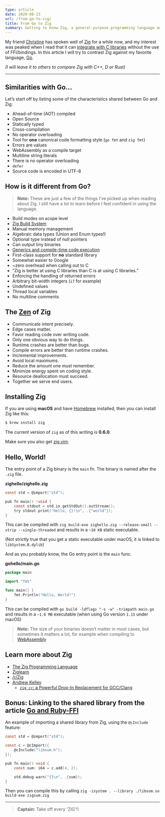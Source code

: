 ```yaml
---
type: article
date: 2020-08-13
url: /from-go-to-zig/
title: From Go to Zig
summary: Getting to know Zig, a general-purpose programming language and toolchain for maintaining robust, optimal, and reusable software.
---
```


My friend [Christine](https://christine.website/) has spoken well of
[Zig](https://ziglang.org/) for a while now, and my interest was peaked when I read
that it can [integrate with C libraries](https://ziglang.org/documentation/master/#cImport)
without the use of FFI/bindings.
In this article I will try to contrast Zig against my favorite language, [Go](https://golang.org/).

_(I will leave it to others to compare Zig with C++, D or Rust)_

--------------------------------------

## Similarities with Go...

Let’s start off by listing some of the characteristics shared between Go and Zig:

  - Ahead-of-time (AOT) compiled
  - Open Source
  - Statically typed
  - Cross-compilation
  - No operator overloading
  - Tool for **one** canonical code formatting style (`go fmt` and `zig fmt`)
  - Errors are values
  - WebAssembly as a compile target
  - Multiline string literals
  - There is no operator overloading
  - `defer`
  - Source code is encoded in UTF-8

## How is it different from Go?

> **Note:** These are just a few of the things I’ve picked up when reading about Zig.
I still have a lot to learn before I feel confident in using the language.

  - Build modes on scope level
  - [Zig Build System](https://ziglang.org/#Zig-Build-System)
  - Manual memory management
  - Algebraic data types (Union and Enum types!)
  - Optional type instead of null pointers
  - Can output tiny binaries
  - [Generics and compile-time code execution](https://andrewkelley.me/post/zig-programming-language-blurs-line-compile-time-run-time.html)
  - First-class support for **no** standard library
  - Somewhat easier to Google
  - ~zero overhead when calling out to C
  - “Zig is better at using C libraries than C is at using C libraries.”
  - Enforcing the handling of returned errors
  - Arbitrary bit-width integers (`i7` for example)
  - Undefined values
  - Thread local variables
  - No multiline comments

## The [Zen](https://ziglang.org/documentation/master/#Zen) of Zig

  - Communicate intent precisely.
  - Edge cases matter.
  - Favor reading code over writing code.
  - Only one obvious way to do things.
  - Runtime crashes are better than bugs.
  - Compile errors are better than runtime crashes.
  - Incremental improvements.
  - Avoid local maximums.
  - Reduce the amount one must remember.
  - Minimize energy spent on coding style.
  - Resource deallocation must succeed.
  - Together we serve end users.

## Installing Zig

If you are using **macOS** and have [Homebrew](https://brew.sh/)
installed, then you can install Zig like this:

```bash
$ brew install zig
```

The current version of `zig` as of this writing is **0.6.0**.

Make sure you also get [zig.vim](https://github.com/ziglang/zig.vim).

## Hello, World!

The entry point of a Zig binary is the `main` fn.
The binary is named after the `.zig` file.

**zighello/zighello.zig**
```c
const std = @import("std");

pub fn main() !void {
    const stdout = std.io.getStdOut().outStream();
    try stdout.print("Hello, {}!\n", .{"world"});
}
```

This can be compiled with `zig build-exe zighello.zig --release-small --strip --single-threaded` and results in a `~10 KB` static executable.

(Not strictly true that you get a static executable under macOS, it is linked to `libSystem.B.dylib`)

And as you probably know, the Go entry point is the `main` func.

**gohello/main.go**
```go
package main

import "fmt"

func main() {
	fmt.Println("Hello, World!")
}
```

This can be compiled with `go build -ldflags "-s -w" -trimpath main.go` and results in a `~1.6 MB` executable (when using Go version `1.15` under macOS)

> **Note:** The size of your binaries doesn’t matter in most cases, but sometimes it matters a lot, for example when compiling to [WebAssembly](https://webassembly.org/)

## Learn more about Zig

  - [The Zig Programming Language](https://ziglang.org/)
  - [Ziglearn](https://ziglearn.org/)
  - [/r/Zig](https://www.reddit.com/r/Zig/)
  - [Andrew Kelley](https://andrewkelley.me/)
    - [`zig cc`: a Powerful Drop-In Replacement for GCC/Clang](https://andrewkelley.me/post/zig-cc-powerful-drop-in-replacement-gcc-clang.html)

## Bonus: Linking to the shared library from the article [Go and Ruby-FFI](/go-and-ruby-ffi/)

An example of importing a shared library from Zig, using the `@cInclude` feature:

```c
const std = @import("std");

const c = @cImport({
    @cInclude("libsum.h");
});

pub fn main() void {
    const sum: i64 = c.add(4, 2);

    std.debug.warn("{}\n", .{sum});
}
```

Then you can compile this by calling `zig -isystem . --library ./libsum.so build-exe zigsum.zig`

--------------------------------------

> **Captain:** Take off every 'ZIG'!!
